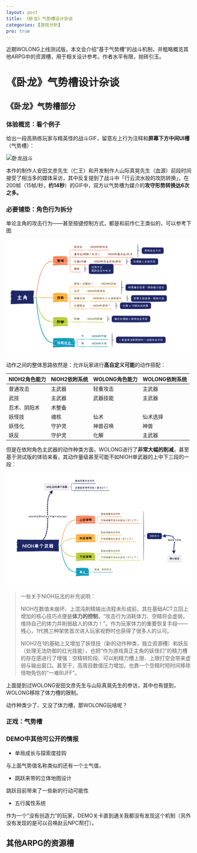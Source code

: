 ```yaml
---
layout: post
title: 《卧龙》气势槽设计杂谈
categories: [游戏分析]
pro: true
---
```


近期WOLONG上线测试版，本文会介绍“基于气势槽”的战斗机制，并粗略概览其他ARPG中的资源槽，用于相关设计参考。作者水平有限，抛砖引玉。


# 《卧龙》气势槽设计杂谈


## 《卧龙》气势槽部分


### 体验概览：看个例子

给出一段高熟练玩家与精英怪的战斗GIF，留意左上行为注释和**屏幕下方中间UI槽**（气势槽）：

![卧龙战斗](https://lh3.googleusercontent.com/pw/AL9nZEUOLFUN86wW4whMJg9Hcz5KgVhaDi0lvCf1_GpF8UfpHB5X12sPXHYbUYrROuNjDo4mV39GCzSM_unysFMTS6NeIarbttaxaXEWaACiFyvm_ZYg8v_Pnb0dgTgQnlRkP-56szV0PUzVq1VG7vlyfxoEcA=w999-h582-no)

本作的制作人安田文彦先生（仁王）和开发制作人山际真晃先生（血源）前段时间接受了相当多的媒体采访，其中反复提到了战斗中「行云流水般的攻防转换」，在200帧（15帧/秒，**约14秒**）的GIF中，双方以气势槽为媒介的**攻守形势转换达6次之多。**


### 必要铺垫：角色行为拆分

单论主角的攻击行为——甚至按键控制方式，都是和前作仁王类似的，可以参考下图

![](/assets/img/gameplay/wolong/2.png)

动作之间的整体思路依然是：允许玩家进行**高自定义可能**的动作搭配：

|NIOH2角色能力|NIOH2依附系统|WOLONG角色能力|WOLONG依附系统|
|--|--|--|--|
|普通攻击|主武器|轻重攻击|主武器|
|武技|主武器|武器技能|主武器|
|忍术、阴阳术|术整备|||
|妖怪技|魂核|仙术|仙术选择|
|妖怪化|守护灵|神兽召唤|神兽|
|妖反|守护灵|化解|主武器|

但是在依附角色主武器的动作种类方面，WOLONG进行了**非常大幅的削减**，甚至基于测试版的体验来看，其动作量级甚至可能不如NIOH单武器的上中下三段的一段：

![](/assets/img/gameplay/wolong/3.png)

> 一些关于NIOH玩法的补充说明：
>
> NIOH在数值未崩坏、上混沌削精输出流程未形成前，其在基础ACT立回上增加的核心技巧点便是**体力的控制**，“攻击行为消耗体力、空精将会虚弱，维持自己的体力并削弱敌人的体力！”。作为玩家体力的重要恢复手段——残心，1代携三种架势首次进入玩家视野时也获得了很多人的认可。
>
> NIOH2在1的基础上又增加了妖怪技（新的动作种类，独立资源槽）和妖反（处理无法防御的红光技能），也把“作为游戏真正主角的妖怪们”的精力槽的存在感进行了增强：空精转阶段、可以削精力槽上限、上限打空会带来虚弱与输出窗口。甚至于，高周目数值压力增加，也靠一个空精时短时间移除怪物免伤的“一难BUFF”。

上面提到过WOLONG安田文彦先生与山际真晃先生的参访，其中也有提到，WOLONG移除了体力槽的限制。

动作种类少了、又没了体力槽，那WOLONG玩啥呢？


### 正戏：气势槽


### DEMO中其他可公开的情报

+ 单局成长与探索度挂钩

与上面气势值名称类似的还有一个士气值，

+ 跳跃来带的立体地图设计

跳跃目前带来了一些新的行动可能性

+ 五行属性系统

作为一个“没有创造力”的玩家，DEMO关卡直到通关我都没有发现这个机制（另外没有发现的是可以召唤赵云NPC帮打）。


## 其他ARPG的资源槽

<!-- 分析对象
NIOH1、NIOH2、FFO

MHRS

DS、DS1、DS2、DS3、Blood、SEKIRO、ER  -->

